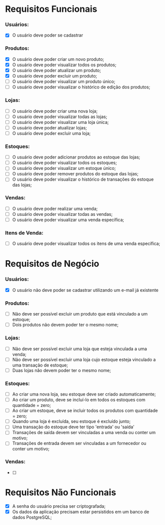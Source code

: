 # Requisitos Funcionais

### Usuários:

- [x] O usuário deve poder se cadastrar

### Produtos:

- [x] O usuário deve poder criar um novo produto;
- [x] O usuário deve poder visualizar todos os produtos;
- [x] O usuário deve poder atualizar um produto;
- [x] O usuário deve poder excluir um produto;
- [ ] O usuário deve poder visualizar um produto único;
- [ ] O usuário deve poder visualizar o histórico de edição dos produtos;

### Lojas:

- [ ] O usuário deve poder criar uma nova loja;
- [ ] O usuário deve poder visualizar todas as lojas;
- [ ] O usuário deve poder visualizar uma loja única;
- [ ] O usuário deve poder atualizar lojas;
- [ ] O usuário deve poder excluir uma loja;

### Estoques:

- [ ] O usuário deve poder adicionar produtos ao estoque das lojas;
- [ ] O usuário deve poder visualizar todos os estoques;
- [ ] O usuário deve poder visualizar um estoque único;
- [ ] O usuário deve poder remover produtos do estoque das lojas;
- [ ] O usuário deve poder visualizar o histórico de transações do estoque das lojas;

### Vendas:

- [ ] O usuário deve poder realizar uma venda;
- [ ] O usuário deve poder visualizar todas as vendas;
- [ ] O usuário deve poder visualizar uma venda específica;

### Itens de Venda:

- [ ] O usuário deve poder visualizar todos os itens de uma venda específica;

# Requisitos de Negócio

### Usuários:

- [x] O usuário não deve poder se cadastrar utilizando um e-mail já existente

### Produtos:

- [ ] Não deve ser possível excluir um produto que está vinculado a um estoque;
- [ ] Dois produtos não devem poder ter o mesmo nome;

### Lojas:

- [ ] Não deve ser possível excluir uma loja que esteja vinculada a uma venda;
- [ ] Não deve ser possível excluir uma loja cujo estoque esteja vinculado a uma transação de estoque;
- [ ] Duas lojas não devem poder ter o mesmo nome;

### Estoques:

- [ ] Ao criar uma nova loja, seu estoque deve ser criado automaticamente;
- [ ] Ao criar um produto, deve se incluí-lo em todos os estoques com quantidade = zero;
- [ ] Ao criar um estoque, deve se incluir todos os produtos com quantidade = zero;
- [ ] Quando uma loja é excluída, seu estoque é excluído junto;
- [ ] Uma transação do estoque deve ter tipo 'entrada' ou 'saída'
- [ ] Transações de saída devem ser vinculadas a uma venda ou conter um motivo;
- [ ] Transações de entrada devem ser vinculadas a um fornecedor ou conter um motivo;

### Vendas:

- [ ]

# Requisitos Não Funcionais

- [x] A senha do usuário precisa ser criptografada;
- [x] Os dados da aplicação precisam estar persistidos em um banco de dados PostgreSQL;

